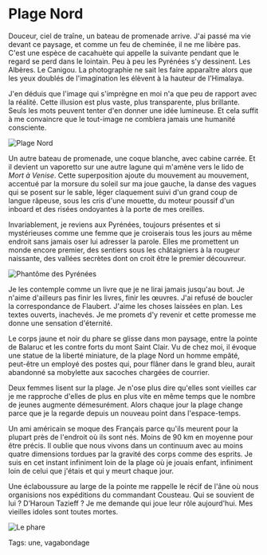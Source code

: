 # Plage Nord

Douceur, ciel de traîne, un bateau de promenade arrive. J'ai passé ma vie devant ce paysage, et comme un feu de cheminée, il ne me libère pas. C'est une espèce de cacahuète qui appelle la suivante pendant que le regard se perd dans le lointain. Peu à peu les Pyrénées s'y dessinent. Les Albères. Le Canigou. La photographie ne sait les faire apparaître alors que les yeux doublés de l'imagination les élèvent à la hauteur de l'Himalaya.

J'en déduis que l'image qui s'imprègne en moi n'a que peu de rapport avec la réalité. Cette illusion est plus vaste, plus transparente, plus brillante. Seuls les mots peuvent tenter d'en donner une idée lumineuse. Et cela suffit à me convaincre que le tout-image ne comblera jamais une humanité consciente.

![Plage Nord](https://tcrouzet.com/images_tc/2013/09/va2_1.jpg)

Un autre bateau de promenade, une coque blanche, avec cabine carrée. Et il devient un vaporetto sur une autre lagune qui m'amène vers le lido de *Mort à Venise*. Cette superposition ajoute du mouvement au mouvement, accentué par la morsure du soleil sur ma joue gauche, la danse des vagues qui se posent sur le sable, léger claquement suivi d'un grand coup de langue râpeuse, sous les cris d'une mouette, du moteur poussif d'un inboard et des risées ondoyantes à la porte de mes oreilles.

Invariablement, je reviens aux Pyrénées, toujours présentes et si mystérieuses comme une femme que je croiserais tous les jours au même endroit sans jamais oser lui adresser la parole. Elles me promettent un monde encore premier, des sentiers sous les châtaigniers à la rougeur naissante, des vallées secrètes dont on croit être le premier découvreur.

![Phantôme des Pyrénées](https://tcrouzet.com/images_tc/2013/09/va2_3.jpg)

Je les contemple comme un livre que je ne lirai jamais jusqu'au bout. Je n'aime d'ailleurs pas finir les livres, finir les œuvres. J'ai refusé de boucler la correspondance de Flaubert. J'aime les choses laissées en plan. Les textes ouverts, inachevés. Je me promets d'y revenir et cette promesse me donne une sensation d'éternité.

Le corps jaune et noir du phare se glisse dans mon paysage, entre la pointe de Balaruc et les contre forts du mont Saint Clair. Vu de chez moi, il évoque une statue de la liberté miniature, de la plage Nord un homme empâté, peut-être un employé des postes qui, pour flâner dans le grand bleu, aurait abandonné sa mobylette aux sacoches chargées de courrier.

Deux femmes lisent sur la plage. Je n'ose plus dire qu'elles sont vieilles car je me rapproche d'elles de plus en plus vite en même temps que le nombre de jeunes augmente démesurément. Alors chaque jour la plage change parce que je la regarde depuis un nouveau point dans l'espace-temps.

Un ami américain se moque des Français parce qu'ils meurent pour la plupart près de l'endroit où ils sont nés. Moins de 90 km en moyenne pour être précis. Il oublie que nous vivons dans un continuum avec au moins quatre dimensions tordues par la gravité des corps comme des esprits. Je suis en cet instant infiniment loin de la plage où je jouais enfant, infiniment loin de celui que j'étais et qui y meurt chaque jour.

Une éclaboussure au large de la pointe me rappelle le récif de l'âne où nous organisions nos expéditions du commandant Cousteau. Qui se souvient de lui ? D’Haroun Tazieff ? Je me demande qui joue leur rôle aujourd'hui. Mes vieilles idoles sont toutes mortes.

![Le phare](https://tcrouzet.com/images_tc/2013/09/va2_2.jpg)



Tags: une, vagabondage